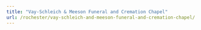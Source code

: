 ```yaml
---
title: "Vay-Schleich & Meeson Funeral and Cremation Chapel"
url: /rochester/vay-schleich-and-meeson-funeral-and-cremation-chapel/
---
```

